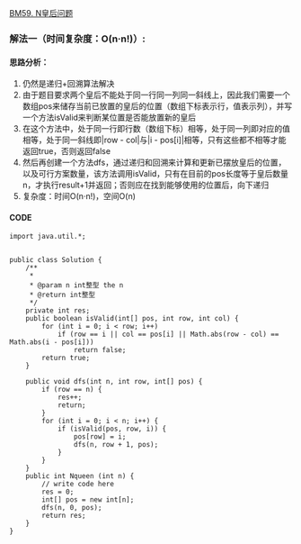[BM59. N皇后问题](https://www.nowcoder.com/practice/c76408782512486d91eea181107293b6?tpId=295&tags=&title=&difficulty=0&judgeStatus=0&rp=0&sourceUrl=%2Fexam%2Foj)
### 解法一（时间复杂度：O(n·n!)）:
#### 思路分析：
1. 仍然是递归+回溯算法解决
2. 由于题目要求两个皇后不能处于同一行同一列同一斜线上，因此我们需要一个数组pos来储存当前已放置的皇后的位置（数组下标表示行，值表示列），并写一个方法isValid来判断某位置是否能放置新的皇后
3. 在这个方法中，处于同一行即行数（数组下标）相等，处于同一列即对应的值相等，处于同一斜线即|row - col|与|i - pos[i]|相等，只有这些都不相等才能返回true，否则返回false
4. 然后再创建一个方法dfs，通过递归和回溯来计算和更新已摆放皇后的位置，以及可行方案数量，该方法调用isValid，只有在目前的pos长度等于皇后数量n，才执行result+1并返回；否则应在找到能够使用的位置后，向下递归
5. 复杂度：时间O(n·n!)，空间O(n)
#### CODE
```
import java.util.*;


public class Solution {
    /**
     * 
     * @param n int整型 the n
     * @return int整型
     */
    private int res;
    public boolean isValid(int[] pos, int row, int col) {
        for (int i = 0; i < row; i++)
            if (row == i || col == pos[i] || Math.abs(row - col) == Math.abs(i - pos[i]))
                return false;
        return true;
    }
    
    public void dfs(int n, int row, int[] pos) {
        if (row == n) {
            res++;
            return;
        }
        for (int i = 0; i < n; i++) {
            if (isValid(pos, row, i)) {
                pos[row] = i;
                dfs(n, row + 1, pos);
            }
        }
    }
    public int Nqueen (int n) {
        // write code here
        res = 0;
        int[] pos = new int[n];
        dfs(n, 0, pos);
        return res;
    }
}
```
